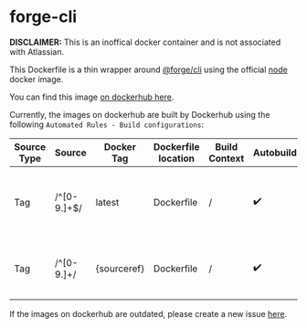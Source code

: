 # forge-cli

**DISCLAIMER:** This is an inoffical docker container and is not associated with Atlassian. 

This Dockerfile is a thin wrapper around [@forge/cli](https://www.npmjs.com/package/@forge/cli) 
using the official [node](https://hub.docker.com/_/node) docker image.

You can find this image [on dockerhub here](https://hub.docker.com/r/craftamap/forge-cli).

Currently, the images on dockerhub are built by Dockerhub using the following 
`Automated Rules - Build configurations`:

| Source Type 	| Source      	| Docker Tag  	| Dockerfile location 	| Build Context 	| Autobuild 	| Build Caching 	| Description                                                  	|
| -------------	 | -------------	 | -------------	 | ---------------------	 | ---------------	 | -----------	 | ---------------	 | --------------------------------------------------------------	 |
| Tag            | /^[0-9.]+$/    | latest         | Dockerfile             | /                | ✔️            | ✔️                | This should only trigger on releases, but not on prereleases     |
| Tag            | /^[0-9.]+/     | {sourceref}    | Dockerfile             | /                | ✔️            | ✔️                | This should trigger on releases as well as prereleases           |

If the images on dockerhub are outdated, please create a new issue [here](https://github.com/craftamap/docker-forge-cli/issues).

